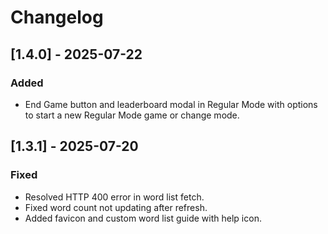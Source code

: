 # Changelog
## [1.4.0] - 2025-07-22
### Added
- End Game button and leaderboard modal in Regular Mode with options to start a new Regular Mode game or change mode.
## [1.3.1] - 2025-07-20
### Fixed
- Resolved HTTP 400 error in word list fetch.
- Fixed word count not updating after refresh.
- Added favicon and custom word list guide with help icon.